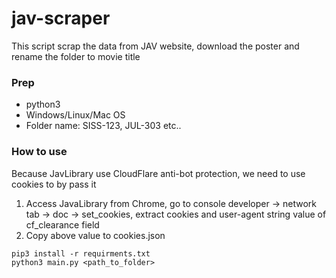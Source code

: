 # jav-scraper
This script scrap the data from JAV website, download the poster and rename the folder to movie title

### Prep
- python3
- Windows/Linux/Mac OS
- Folder name: SISS-123, JUL-303 etc..

### How to use
Because JavLibrary use CloudFlare anti-bot protection, we need to use cookies to by pass it
1. Access JavaLibrary from Chrome, go to console developer -> network tab -> doc -> set_cookies, extract cookies and user-agent string value of cf_clearance field
2. Copy above value to cookies.json

```
pip3 install -r requirments.txt
python3 main.py <path_to_folder>
```